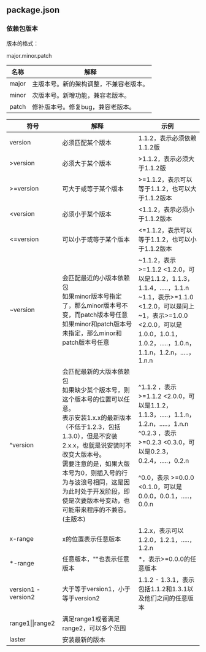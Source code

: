 ## package.json
### 依赖包版本

版本的格式：

major.minor.patch

| 名称  | 解释                                   |
| ----- | -------------------------------------- |
| major | 主版本号。新的架构调整，不兼容老版本。 |
| minor | 次版本号。新增功能，兼容老版本。       |
| patch | 修补版本号。修复bug，兼容老版本。      |

| 符号                | 解释                                                         | 示例                                                         |
| ------------------- | ------------------------------------------------------------ | ------------------------------------------------------------ |
| version             | 必须匹配某个版本                                             | 1.1.2，表示必须依赖1.1.2版                                   |
| >version            | 必须大于某个版本                                             | \>1.1.2，表示必须大于1.1.2版                                 |
| >=version           | 可大于或等于某个版本                                         | \>=1.1.2，表示可以等于1.1.2，也可以大于1.1.2版本             |
| <version            | 必须小于某个版本                                             | <1.1.2，表示必须小于1.1.2版本                                |
| <=version           | 可以小于或等于某个版本                                       | <=1.1.2，表示可以等于1.1.2，也可以小于1.1.2版本              |
| ~version            | 会匹配最近的小版本依赖包<br />如果minor版本号指定了，那么minor版本号不变，而patch版本号任意<br />如果minor和patch版本号未指定，那么minor和patch版本号任意 | ~1.1.2，表示>=1.1.2 <1.2.0，可以是1.1.2，1.1.3，1.1.4，.....，1.1.n <br />~1.1，表示>=1.1.0 <1.2.0，可以是同上<br />~1，表示>=1.0.0 <2.0.0，可以是1.0.0，1.0.1，1.0.2，.....，1.0.n，1.1.n，1.2.n，.....，1.n.n |
| ^version            | 会匹配最新的大版本依赖包<br />如果缺少某个版本号，则这个版本号的位置可以任意。<br />表示安装1.x.x的最新版本（不低于1.2.3，包括1.3.0），但是不安装2.x.x，也就是说安装时不改变大版本号。<br />需要注意的是，如果大版本号为0，则插入号的行为与波浪号相同，这是因为此时处于开发阶段，即使是次要版本号变动，也可能带来程序的不兼容。(主版本) | ^1.1.2 ，表示>=1.1.2 <2.0.0，可以是1.1.2，1.1.3，.....，1.1.n，1.2.n，.....，1.n.n<br />^0.2.3 ，表示>=0.2.3 <0.3.0，可以是0.2.3，0.2.4，.....，0.2.n<br /><br />^0.0，表示 >=0.0.0 <0.1.0，可以是0.0.0，0.0.1，.....，0.0.n |
| x-range             | x的位置表示任意版本                                          | 1.2.x，表示可以1.2.0，1.2.1，.....，1.2.n                    |
| *-range             | 任意版本，""也表示任意版本                                   | *，表示>=0.0.0的任意版本                                     |
| version1 - version2 | 大于等于version1，小于等于version2                           | 1.1.2 - 1.3.1，表示包括1.1.2和1.3.1以及他们之间的任意版本    |
| range1\|\|range2    | 满足range1或者满足range2，可以多个范围                       |                                                              |
| laster              | 安装最新的版本                                               |                                                              |



